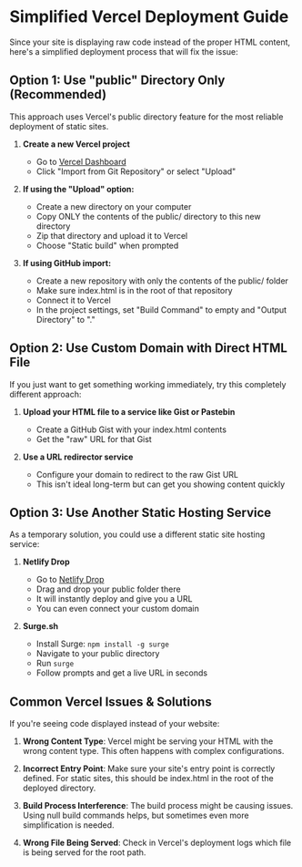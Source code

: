 # Simplified Vercel Deployment Guide

Since your site is displaying raw code instead of the proper HTML content, here's a simplified deployment process that will fix the issue:

## Option 1: Use "public" Directory Only (Recommended)

This approach uses Vercel's public directory feature for the most reliable deployment of static sites.

1. **Create a new Vercel project**
   - Go to [Vercel Dashboard](https://vercel.com/new)
   - Click "Import from Git Repository" or select "Upload"

2. **If using the "Upload" option:**
   - Create a new directory on your computer
   - Copy ONLY the contents of the public/ directory to this new directory
   - Zip that directory and upload it to Vercel
   - Choose "Static build" when prompted

3. **If using GitHub import:**
   - Create a new repository with only the contents of the public/ folder
   - Make sure index.html is in the root of that repository
   - Connect it to Vercel
   - In the project settings, set "Build Command" to empty and "Output Directory" to "."

## Option 2: Use Custom Domain with Direct HTML File

If you just want to get something working immediately, try this completely different approach:

1. **Upload your HTML file to a service like Gist or Pastebin**
   - Create a GitHub Gist with your index.html contents
   - Get the "raw" URL for that Gist

2. **Use a URL redirector service**
   - Configure your domain to redirect to the raw Gist URL
   - This isn't ideal long-term but can get you showing content quickly

## Option 3: Use Another Static Hosting Service

As a temporary solution, you could use a different static site hosting service:

1. **Netlify Drop**
   - Go to [Netlify Drop](https://app.netlify.com/drop)
   - Drag and drop your public folder there
   - It will instantly deploy and give you a URL
   - You can even connect your custom domain

2. **Surge.sh**
   - Install Surge: `npm install -g surge`
   - Navigate to your public directory
   - Run `surge`
   - Follow prompts and get a live URL in seconds

## Common Vercel Issues & Solutions

If you're seeing code displayed instead of your website:

1. **Wrong Content Type**: Vercel might be serving your HTML with the wrong content type. This often happens with complex configurations.

2. **Incorrect Entry Point**: Make sure your site's entry point is correctly defined. For static sites, this should be index.html in the root of the deployed directory.

3. **Build Process Interference**: The build process might be causing issues. Using null build commands helps, but sometimes even more simplification is needed.

4. **Wrong File Being Served**: Check in Vercel's deployment logs which file is being served for the root path.